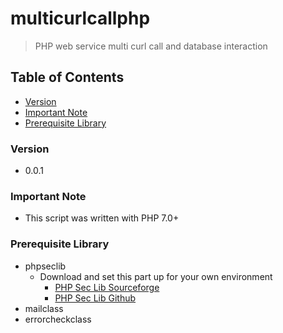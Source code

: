 # multicurlcallphp
> PHP web service multi curl call and database interaction

## Table of Contents
* [Version](#version)
* [Important Note](#important-note)
* [Prerequisite Library](#prerequisite-library)

### Version
* 0.0.1

### **Important Note**
* This script was written with PHP 7.0+

### Prerequisite Library
* phpseclib
  * Download and set this part up for your own environment
    * [PHP Sec Lib Sourceforge](http://phpseclib.sourceforge.net/)
    * [PHP Sec Lib Github](https://github.com/phpseclib/phpseclib)
* mailclass
* errorcheckclass
